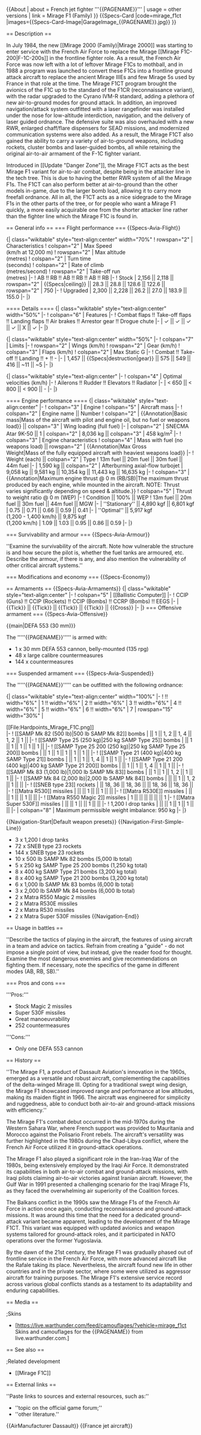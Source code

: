 {{About
| about = French jet fighter '''{{PAGENAME}}'''
| usage = other versions
| link = Mirage F1 (Family)
}}
{{Specs-Card
|code=mirage_f1ct
|images={{Specs-Card-Image|GarageImage_{{PAGENAME}}.jpg}}
}}

== Description ==
<!-- ''In the description, the first part should be about the history of and the creation and combat usage of the aircraft, as well as its key features. In the second part, tell the reader about the aircraft in the game. Insert a screenshot of the vehicle, so that if the novice player does not remember the vehicle by name, he will immediately understand what kind of vehicle the article is talking about.'' -->
In July 1984, the new [[Mirage 2000 (Family)|Mirage 2000]] was starting to enter service with the French Air Force to replace the Mirage [[Mirage F1C-200|F-1C-200s]] in the frontline fighter role. As a result, the French Air Force was now left with a lot of leftover Mirage F1Cs to mothball, and in 1988 a program was launched to convert these F1Cs into a frontline ground attack aircraft to replace the ancient Mirage IIIEs and few Mirage 5s used by France in that role at the time. The Mirage F1CT program brought the avionics of the F1C up to the standard of the F1CR (reconnaissance variant), with the radar upgraded to the Cyrano IVM-R standard, adding a plethora of new air-to-ground modes for ground attack. In addition, an improved navigation/attack system outfitted with a laser rangefinder was installed under the nose for low-altitude interdiction, navigation, and the delivery of laser guided ordnance. The defensive suite was also overhauled with a new RWR, enlarged chaff/flare dispensers for SEAD missions, and modernized communication systems were also added. As a result, the Mirage F1CT also gained the ability to carry a variety of air-to-ground weapons, including rockets, cluster bombs and laser-guided bombs, all while retaining the original air-to-air armament of the F-1C fighter variant.

Introduced in [[Update "Danger Zone"]], the Mirage F1CT acts as the best Mirage F1 variant for air-to-air combat, despite being in the attacker line in the tech tree. This is due to having the better RWR system of all the Mirage F1s. The F1CT can also perform better at air-to-ground than the other models in-game, due to the larger bomb load, allowing it to carry more freefall ordnance. All in all, the F1CT acts as a nice sidegrade to the Mirage F1s in the other parts of the tree, or for people who want a Mirage F1 quickly, a more easily acquirable one from the shorter attacker line rather than the fighter line which the Mirage F1C is found in.

== General info ==
=== Flight performance ===
{{Specs-Avia-Flight}}
<!-- ''Describe how the aircraft behaves in the air. Speed, manoeuvrability, acceleration and allowable loads - these are the most important characteristics of the vehicle.'' -->

{| class="wikitable" style="text-align:center" width="70%"
! rowspan="2" | Characteristics
! colspan="2" | Max Speed<br>(km/h at 12,000 m)
! rowspan="2" | Max altitude<br>(metres)
! colspan="2" | Turn time<br>(seconds)
! colspan="2" | Rate of climb<br>(metres/second)
! rowspan="2" | Take-off run<br>(metres)
|-
! AB !! RB !! AB !! RB !! AB !! RB
|-
! Stock
| 2,156 || 2,118 || rowspan="2" | {{Specs|ceiling}} || 28.3 || 28.8 || 128.6 || 122.6 || rowspan="2" | 750
|-
! Upgraded
| 2,300 || 2,228 || 26.2 || 27.0 || 183.9 || 155.0
|-
|}

==== Details ====
{| class="wikitable" style="text-align:center" width="50%"
|-
! colspan="6" | Features
|-
! Combat flaps !! Take-off flaps !! Landing flaps !! Air brakes !! Arrestor gear !! Drogue chute
|-
| ✓ || ✓ || ✓ || ✓ || X || ✓     <!-- ✓ -->
|-
|}

{| class="wikitable" style="text-align:center" width="50%"
|-
! colspan="7" | Limits
|-
! rowspan="2" | Wings (km/h)
! rowspan="2" | Gear (km/h)
! colspan="3" | Flaps (km/h)
! colspan="2" | Max Static G
|-
! Combat !! Take-off !! Landing !! + !! -
|-
| 1,457 <!-- {{Specs|destruction|body}} --> || {{Specs|destruction|gear}} || 575 || 549 || 416 || ~11 || ~5
|-
|}

{| class="wikitable" style="text-align:center"
|-
! colspan="4" | Optimal velocities (km/h)
|-
! Ailerons !! Rudder !! Elevators !! Radiator
|-
| < 650 || < 800 || < 900 || -
|-
|}

==== Engine performance ====
{| class="wikitable" style="text-align:center"
|-
! colspan="3" | Engine
! colspan="5" | Aircraft mass
|-
! colspan="2" | Engine name || Number
! colspan="2" | {{Annotation|Basic mass|Mass of the aircraft with pilot and engine oil, but no fuel or weapons load}} || colspan="3" | Wing loading (full fuel)
|-
| colspan="2" | SNECMA Atar 9K-50 || 1
| colspan="2" | 8,036 kg || colspan="3" | 458 kg/m<sup>2</sup>
|-
! colspan="3" | Engine characteristics
! colspan="4" | Mass with fuel (no weapons load) || rowspan="2" | {{Annotation|Max Gross<br>Weight|Mass of the fully equipped aircraft with heaviest weapons load}}
|-
! Weight (each) || colspan="2" | Type
! 13m fuel || 20m fuel || 30m fuel || 44m fuel
|-
| 1,590 kg || colspan="2" | Afterburning axial-flow turbojet
| 9,058 kg || 9,581 kg || 10,354 kg || 11,443 kg || 16,635 kg
|-
! colspan="3" | {{Annotation|Maximum engine thrust @ 0 m (RB/SB)|The maximum thrust produced by each engine, while mounted in the aircraft. NOTE: Thrust varies significantly depending on speed & altitude.}}
! colspan="5" | Thrust to weight ratio @ 0 m (WEP)
|-
! Condition || 100% || WEP
! 13m fuel || 20m fuel || 30m fuel || 44m fuel || MGW
|-
| ''Stationary'' || 4,890 kgf || 6,801 kgf
| 0.75 || 0.71 || 0.66 || 0.59 || 0.41
|-
| ''Optimal'' || 5,917 kgf<br>(1,200 - 1,400 km/h) || 9,875 kgf<br>(1,200 km/h)
| 1.09 || 1.03 || 0.95 || 0.86 || 0.59
|-
|}

=== Survivability and armour ===
{{Specs-Avia-Armour}}
<!-- ''Examine the survivability of the aircraft. Note how vulnerable the structure is and how secure the pilot is, whether the fuel tanks are armoured, etc. Describe the armour, if there is any, and also mention the vulnerability of other critical aircraft systems.'' -->
''Examine the survivability of the aircraft. Note how vulnerable the structure is and how secure the pilot is, whether the fuel tanks are armoured, etc. Describe the armour, if there is any, and also mention the vulnerability of other critical aircraft systems.''

=== Modifications and economy ===
{{Specs-Economy}}

== Armaments ==
{{Specs-Avia-Armaments}}
{| class="wikitable" style="text-align:center"
|-
! colspan="5" | [[Ballistic Computer]]
|-
! CCIP (Guns) !! CCIP (Rockets) !! CCIP (Bombs) !! CCRP (Bombs) !! EEGS
|-
| {{Tick}} || {{Tick}} || {{Tick}} || {{Tick}} || {{Cross}}
|-
|}
=== Offensive armament ===
{{Specs-Avia-Offensive}}
<!-- ''Describe the offensive armament of the aircraft, if any. Describe how effective the cannons and machine guns are in a battle, and also what belts or drums are better to use. If there is no offensive weaponry, delete this subsection.'' -->
{{main|DEFA 553 (30 mm)}}

The '''''{{PAGENAME}}''''' is armed with:

* 1 x 30 mm DEFA 553 cannon, belly-mounted (135 rpg)
* 48 x large calibre countermeasures
* 144 x countermeasures

=== Suspended armament ===
{{Specs-Avia-Suspended}}
<!-- ''Describe the aircraft's suspended armament: additional cannons under the wings, bombs, rockets and torpedoes. This section is especially important for bombers and attackers. If there is no suspended weaponry remove this subsection.'' -->

The '''''{{PAGENAME}}''''' can be outfitted with the following ordnance:

{| class="wikitable" style="text-align:center" width="100%"
|-
! !! width="6%" | 1 !! width="6%" | 2 !! width="6%" | 3 !! width="6%" | 4 !! width="6%" | 5 !! width="6%" | 6 !! width="6%" | 7
| rowspan="15" width="30%" | <div class="ttx-image">[[File:Hardpoints_Mirage_F1C.png]]</div>
|-
! [[SAMP Mk 82 (500 lb)|500 lb SAMP Mk 82]] bombs
| || 1 || 1, 2 || 1, 4 || 1, 2 || 1 ||
|-
! [[SAMP Type 25 (250 kg)|250 kg SAMP Type 25]] bombs
| || 1 || 1 || 1 || 1 || 1 ||
|-
! [[SAMP Type 25 200 (250 kg)|250 kg SAMP Type 25 200]] bombs
| || 1 || 1 || 1 || 1 || 1 ||
|-
! [[SAMP Type 21 (400 kg)|400 kg SAMP Type 21]] bombs
| || 1 || 1 || 1, 4 || 1 || 1 ||
|-
! [[SAMP Type 21 200 (400 kg)|400 kg SAMP Type 21 200]] bombs
| || 1 || 1 || 1, 4 || 1 || 1 ||
|-
! [[SAMP Mk 83 (1,000 lb)|1,000 lb SAMP Mk 83]] bombs
| || 1 || 1 || 1, 2 || 1 || 1 ||
|-
! [[SAMP Mk 84 (2,000 lb)|2,000 lb SAMP Mk 84]] bombs
| || || 1 || 1, 2 || 1 || ||
|-
! [[SNEB type 23]] rockets
| || 18, 36 || 18, 36 || || 18, 36 || 18, 36 ||
|-
! [[Matra R530]] missiles
| || || 1 || || 1 || ||
|-
! [[Matra R530E]] missiles
| || || 1 || || 1 || ||
|-
! [[Matra R550 Magic 2]] missiles
| 1 || || || || || || 1
|-
! [[Matra Super 530F]] missiles
| || || 1 || || 1 || ||
|-
! 1,200 l drop tanks
| || || 1 || 1 || 1 || ||
|-
| colspan="8" | Maximum permissible weight imbalance: 950 kg
|-
|}

{{Navigation-Start|Default weapon presets}}
{{Navigation-First-Simple-Line}}

* 3 x 1,200 l drop tanks
* 72 x SNEB type 23 rockets
* 144 x SNEB type 23 rockets
* 10 x 500 lb SAMP Mk 82 bombs (5,000 lb total)
* 5 x 250 kg SAMP Type 25 200 bombs (1,250 kg total)
* 8 x 400 kg SAMP Type 21 bombs (3,200 kg total)
* 8 x 400 kg SAMP Type 21 200 bombs (3,200 kg total)
* 6 x 1,000 lb SAMP Mk 83 bombs (6,000 lb total)
* 3 x 2,000 lb SAMP Mk 84 bombs (6,000 lb total)
* 2 x Matra R550 Magic 2 missiles
* 2 x Matra R530E missiles
* 2 x Matra R530 missiles
* 2 x Matra Super 530F missiles
{{Navigation-End}}

== Usage in battles ==
<!-- ''Describe the tactics of playing in the aircraft, the features of using aircraft in a team and advice on tactics. Refrain from creating a "guide" - do not impose a single point of view, but instead, give the reader food for thought. Examine the most dangerous enemies and give recommendations on fighting them. If necessary, note the specifics of the game in different modes (AB, RB, SB).'' -->
''Describe the tactics of playing in the aircraft, the features of using aircraft in a team and advice on tactics. Refrain from creating a "guide" - do not impose a single point of view, but instead, give the reader food for thought. Examine the most dangerous enemies and give recommendations on fighting them. If necessary, note the specifics of the game in different modes (AB, RB, SB).''

=== Pros and cons ===
<!-- ''Summarise and briefly evaluate the vehicle in terms of its characteristics and combat effectiveness. Mark its pros and cons in the bulleted list. Try not to use more than 6 points for each of the characteristics. Avoid using categorical definitions such as "bad", "good" and the like - use substitutions with softer forms such as "inadequate" and "effective".'' -->

'''Pros:'''

* Stock Magic 2 missiles
* Super 530F missiles
* Great manoeuvrability
* 252 countermeasures

'''Cons:'''

* Only one DEFA 553 cannon

== History ==
<!-- ''Describe the history of the creation and combat usage of the aircraft in more detail than in the introduction. If the historical reference turns out to be too long, take it to a separate article, taking a link to the article about the vehicle and adding a block "/History" (example: <nowiki>https://wiki.warthunder.com/(Vehicle-name)/History</nowiki>) and add a link to it here using the <code>main</code> template. Be sure to reference text and sources by using <code><nowiki><ref></ref></nowiki></code>, as well as adding them at the end of the article with <code><nowiki><references /></nowiki></code>. This section may also include the vehicle's dev blog entry (if applicable) and the in-game encyclopedia description (under <code><nowiki>=== In-game description ===</nowiki></code>, also if applicable).'' -->
''The Mirage F1, a product of Dassault Aviation's innovation in the 1960s, emerged as a versatile and robust aircraft, complementing the capabilities of the delta-winged Mirage III. Opting for a traditional swept wing design, the Mirage F1 showcased improved range and performance at low altitudes, making its maiden flight in 1966. The aircraft was engineered for simplicity and ruggedness, able to conduct both air-to-air and ground-attack missions with efficiency.''

The Mirage F1's combat debut occurred in the mid-1970s during the Western Sahara War, where French support was provided to Mauritania and Morocco against the Polisario Front rebels. The aircraft's versatility was further highlighted in the 1980s during the Chad-Libya conflict, where the French Air Force utilized it in ground-attack operations.

The Mirage F1 also played a significant role in the Iran-Iraq War of the 1980s, being extensively employed by the Iraqi Air Force. It demonstrated its capabilities in both air-to-air combat and ground-attack missions, with Iraqi pilots claiming air-to-air victories against Iranian aircraft. However, the Gulf War in 1991 presented a challenging scenario for the Iraqi Mirage F1s, as they faced the overwhelming air superiority of the Coalition forces.

The Balkans conflict in the 1990s saw the Mirage F1s of the French Air Force in action once again, conducting reconnaissance and ground-attack missions. It was around this time that the need for a dedicated ground-attack variant became apparent, leading to the development of the Mirage F1CT. This variant was equipped with updated avionics and weapon systems tailored for ground-attack roles, and it participated in NATO operations over the former Yugoslavia.

By the dawn of the 21st century, the Mirage F1 was gradually phased out of frontline service in the French Air Force, with more advanced aircraft like the Rafale taking its place. Nevertheless, the aircraft found new life in other countries and in the private sector, where some were utilized as aggressor aircraft for training purposes. The Mirage F1's extensive service record across various global conflicts stands as a testament to its adaptability and enduring capabilities.

== Media ==
<!-- ''Excellent additions to the article would be video guides, screenshots from the game, and photos.'' -->

;Skins

* [https://live.warthunder.com/feed/camouflages/?vehicle=mirage_f1ct Skins and camouflages for the {{PAGENAME}} from live.warthunder.com.]

== See also ==
<!-- ''Links to the articles on the War Thunder Wiki that you think will be useful for the reader, for example:''
* ''reference to the series of the aircraft;''
* ''links to approximate analogues of other nations and research trees.'' -->

;Related development

* [[Mirage F1C]]

== External links ==
<!-- ''Paste links to sources and external resources, such as:''
* ''topic on the official game forum;''
* ''other literature.'' -->
''Paste links to sources and external resources, such as:''

* ''topic on the official game forum;''
* ''other literature.''

{{AirManufacturer Dassault}}
{{France jet aircraft}}